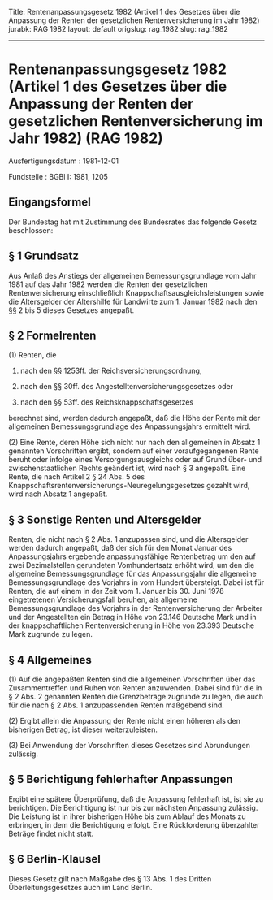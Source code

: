 Title: Rentenanpassungsgesetz 1982 (Artikel 1 des Gesetzes über die Anpassung der
  Renten der gesetzlichen Rentenversicherung im Jahr 1982)
jurabk: RAG 1982
layout: default
origslug: rag_1982
slug: rag_1982

---

# Rentenanpassungsgesetz 1982 (Artikel 1 des Gesetzes über die Anpassung der Renten der gesetzlichen Rentenversicherung im Jahr 1982) (RAG 1982)

Ausfertigungsdatum
:   1981-12-01

Fundstelle
:   BGBl I: 1981, 1205



## Eingangsformel

Der Bundestag hat mit Zustimmung des Bundesrates das folgende Gesetz
beschlossen:


## § 1 Grundsatz

Aus Anlaß des Anstiegs der allgemeinen Bemessungsgrundlage vom Jahr
1981 auf das Jahr 1982 werden die Renten der gesetzlichen
Rentenversicherung einschließlich Knappschaftsausgleichsleistungen
sowie die Altersgelder der Altershilfe für Landwirte zum 1. Januar
1982 nach den §§ 2 bis 5 dieses Gesetzes angepaßt.


## § 2 Formelrenten

(1) Renten, die

1.  nach den §§ 1253ff. der Reichsversicherungsordnung,


2.  nach den §§ 30ff. des Angestelltenversicherungsgesetzes oder


3.  nach den §§ 53ff. des Reichsknappschaftsgesetzes



berechnet sind, werden dadurch angepaßt, daß die Höhe der Rente mit
der allgemeinen Bemessungsgrundlage des Anpassungsjahrs ermittelt
wird.

(2) Eine Rente, deren Höhe sich nicht nur nach den allgemeinen in
Absatz 1 genannten Vorschriften ergibt, sondern auf einer
voraufgegangenen Rente beruht oder infolge eines Versorgungsausgleichs
oder auf Grund über- und zwischenstaatlichen Rechts geändert ist, wird
nach § 3 angepaßt. Eine Rente, die nach Artikel 2 § 24 Abs. 5 des
Knappschaftsrentenversicherungs-Neuregelungsgesetzes gezahlt wird,
wird nach Absatz 1 angepaßt.


## § 3 Sonstige Renten und Altersgelder

Renten, die nicht nach § 2 Abs. 1 anzupassen sind, und die
Altersgelder werden dadurch angepaßt, daß der sich für den Monat
Januar des Anpassungsjahrs ergebende anpassungsfähige Rentenbetrag um
den auf zwei Dezimalstellen gerundeten Vomhundertsatz erhöht wird, um
den die allgemeine Bemessungsgrundlage für das Anpassungsjahr die
allgemeine Bemessungsgrundlage des Vorjahrs in vom Hundert übersteigt.
Dabei ist für Renten, die auf einem in der Zeit vom 1. Januar bis 30.
Juni 1978 eingetretenen Versicherungsfall beruhen, als allgemeine
Bemessungsgrundlage des Vorjahrs in der Rentenversicherung der
Arbeiter und der Angestellten ein Betrag in Höhe von 23.146 Deutsche
Mark und in der knappschaftlichen Rentenversicherung in Höhe von
23\.393 Deutsche Mark zugrunde zu legen.


## § 4 Allgemeines

(1) Auf die angepaßten Renten sind die allgemeinen Vorschriften über
das Zusammentreffen und Ruhen von Renten anzuwenden. Dabei sind für
die in § 2 Abs. 2 genannten Renten die Grenzbeträge zugrunde zu legen,
die auch für die nach § 2 Abs. 1 anzupassenden Renten maßgebend sind.

(2) Ergibt allein die Anpassung der Rente nicht einen höheren als den
bisherigen Betrag, ist dieser weiterzuleisten.

(3) Bei Anwendung der Vorschriften dieses Gesetzes sind Abrundungen
zulässig.


## § 5 Berichtigung fehlerhafter Anpassungen

Ergibt eine spätere Überprüfung, daß die Anpassung fehlerhaft ist, ist
sie zu berichtigen. Die Berichtigung ist nur bis zur nächsten
Anpassung zulässig. Die Leistung ist in ihrer bisherigen Höhe bis zum
Ablauf des Monats zu erbringen, in dem die Berichtigung erfolgt. Eine
Rückforderung überzahlter Beträge findet nicht statt.


## § 6 Berlin-Klausel

Dieses Gesetz gilt nach Maßgabe des § 13 Abs. 1 des Dritten
Überleitungsgesetzes auch im Land Berlin.

